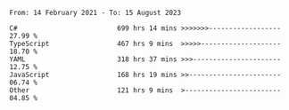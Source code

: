 <!-- [![Top Langs](https://github-readme-stats.vercel.app/api/top-langs/?username=thititongumpun&layout=compact&langs_count=7&theme=prussian)](https://github.com/thititongumpun)
[![Anurag's GitHub stats](https://github-readme-stats.vercel.app/api?username=thititongumpun&hide=stars&show_icons=true&theme=prussian)](https://github.com/thititongumpun) -->

<!--START_SECTION:waka-->

```text
From: 14 February 2021 - To: 15 August 2023

C#                         699 hrs 14 mins >>>>>>>------------------   27.99 %
TypeScript                 467 hrs 9 mins  >>>>>--------------------   18.70 %
YAML                       318 hrs 37 mins >>>----------------------   12.75 %
JavaScript                 168 hrs 19 mins >>-----------------------   06.74 %
Other                      121 hrs 9 mins  >------------------------   04.85 %
```

<!--END_SECTION:waka-->
